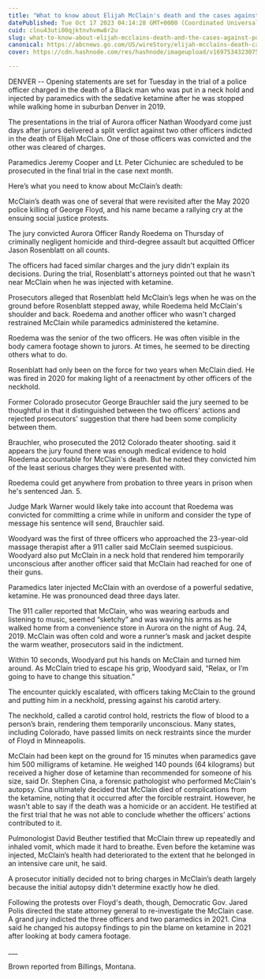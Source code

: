 ```yaml
---
title: "What to know about Elijah McClain's death and the cases against police and paramedics"
datePublished: Tue Oct 17 2023 04:14:28 GMT+0000 (Coordinated Universal Time)
cuid: clnu43uti00qjktnvhvmw8r2u
slug: what-to-know-about-elijah-mcclains-death-and-the-cases-against-police-and-paramedics-1
canonical: https://abcnews.go.com/US/wireStory/elijah-mcclains-death-cases-police-paramedics-104030228
cover: https://cdn.hashnode.com/res/hashnode/imageupload/v1697534323075/30bca7aa-5031-42be-a0eb-310ef5041f3f.jpeg

---
```


DENVER -- Opening statements are set for Tuesday in the trial of a police officer charged in the death of a Black man who was put in a neck hold and injected by paramedics with the sedative ketamine after he was stopped while walking home in suburban Denver in 2019.

The presentations in the trial of Aurora officer Nathan Woodyard come just days after jurors delivered a split verdict against two other officers indicted in the death of Elijah McClain. One of those officers was convicted and the other was cleared of charges.

Paramedics Jeremy Cooper and Lt. Peter Cichuniec are scheduled to be prosecuted in the final trial in the case next month.

Here’s what you need to know about McClain’s death:

McClain’s death was one of several that were revisited after the May 2020 police killing of George Floyd, and his name became a rallying cry at the ensuing social justice protests.

The jury convicted Aurora Officer Randy Roedema on Thursday of criminally negligent homicide and third-degree assault but acquitted Officer Jason Rosenblatt on all counts.

The officers had faced similar charges and the jury didn't explain its decisions. During the trial, Rosenblatt's attorneys pointed out that he wasn't near McClain when he was injected with ketamine.

Prosecutors alleged that Rosenblatt held McClain’s legs when he was on the ground before Rosenblatt stepped away, while Roedema held McClain's shoulder and back. Roedema and another officer who wasn't charged restrained McClain while paramedics administered the ketamine.

Roedema was the senior of the two officers. He was often visible in the body camera footage shown to jurors. At times, he seemed to be directing others what to do.

Rosenblatt had only been on the force for two years when McClain died. He was fired in 2020 for making light of a reenactment by other officers of the neckhold.

Former Colorado prosecutor George Brauchler said the jury seemed to be thoughtful in that it distinguished between the two officers' actions and rejected prosecutors' suggestion that there had been some complicity between them.

Brauchler, who prosecuted the 2012 Colorado theater shooting. said it appears the jury found there was enough medical evidence to hold Roedema accountable for McClain's death. But he noted they convicted him of the least serious charges they were presented with.

Roedema could get anywhere from probation to three years in prison when he's sentenced Jan. 5.

Judge Mark Warner would likely take into account that Roedema was convicted for committing a crime while in uniform and consider the type of message his sentence will send, Brauchler said.

Woodyard was the first of three officers who approached the 23-year-old massage therapist after a 911 caller said McClain seemed suspicious. Woodyard also put McClain in a neck hold that rendered him temporarily unconscious after another officer said that McClain had reached for one of their guns.

Paramedics later injected McClain with an overdose of a powerful sedative, ketamine. He was pronounced dead three days later.

The 911 caller reported that McClain, who was wearing earbuds and listening to music, seemed “sketchy” and was waving his arms as he walked home from a convenience store in Aurora on the night of Aug. 24, 2019. McClain was often cold and wore a runner’s mask and jacket despite the warm weather, prosecutors said in the indictment.

Within 10 seconds, Woodyard put his hands on McClain and turned him around. As McClain tried to escape his grip, Woodyard said, “Relax, or I’m going to have to change this situation.”

The encounter quickly escalated, with officers taking McClain to the ground and putting him in a neckhold, pressing against his carotid artery.

The neckhold, called a carotid control hold, restricts the flow of blood to a person’s brain, rendering them temporarily unconscious. Many states, including Colorado, have passed limits on neck restraints since the murder of Floyd in Minneapolis.

McClain had been kept on the ground for 15 minutes when paramedics gave him 500 milligrams of ketamine. He weighed 140 pounds (64 kilograms) but received a higher dose of ketamine than recommended for someone of his size, said Dr. Stephen Cina, a forensic pathologist who performed McClain's autopsy. Cina ultimately decided that McClain died of complications from the ketamine, noting that it occurred after the forcible restraint. However, he wasn't able to say if the death was a homicide or an accident. He testified at the first trial that he was not able to conclude whether the officers’ actions contributed to it.

Pulmonologist David Beuther testified that McClain threw up repeatedly and inhaled vomit, which made it hard to breathe. Even before the ketamine was injected, McClain’s health had deteriorated to the extent that he belonged in an intensive care unit, he said.

A prosecutor initially decided not to bring charges in McClain’s death largely because the initial autopsy didn't determine exactly how he died.

Following the protests over Floyd's death, though, Democratic Gov. Jared Polis directed the state attorney general to re-investigate the McClain case. A grand jury indicted the three officers and two paramedics in 2021. Cina said he changed his autopsy findings to pin the blame on ketamine in 2021 after looking at body camera footage.

\_\_\_

Brown reported from Billings, Montana.